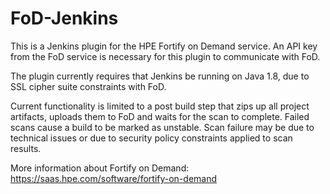 # FoD-Jenkins
This is a Jenkins plugin for the HPE Fortify on Demand service. An API key from the FoD service is necessary for this plugin to communicate with FoD.

The plugin currently requires that Jenkins be running on Java 1.8, due to SSL cipher suite constraints with FoD.

Current functionality is limited to a post build step that zips up all project artifacts, uploads them to FoD and waits for the scan to complete. Failed scans cause a build to be marked as unstable. Scan failure may be due to technical issues or due to security policy constraints applied to scan results.

More information about Fortify on Demand:
 https://saas.hpe.com/software/fortify-on-demand
